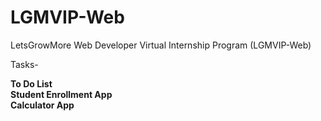 # LGMVIP-Web
LetsGrowMore Web Developer Virtual Internship Program (LGMVIP-Web)

Tasks-

<b>To Do List</b><br>
<b>Student Enrollment App</b><br>
<b>Calculator App</b><br>

